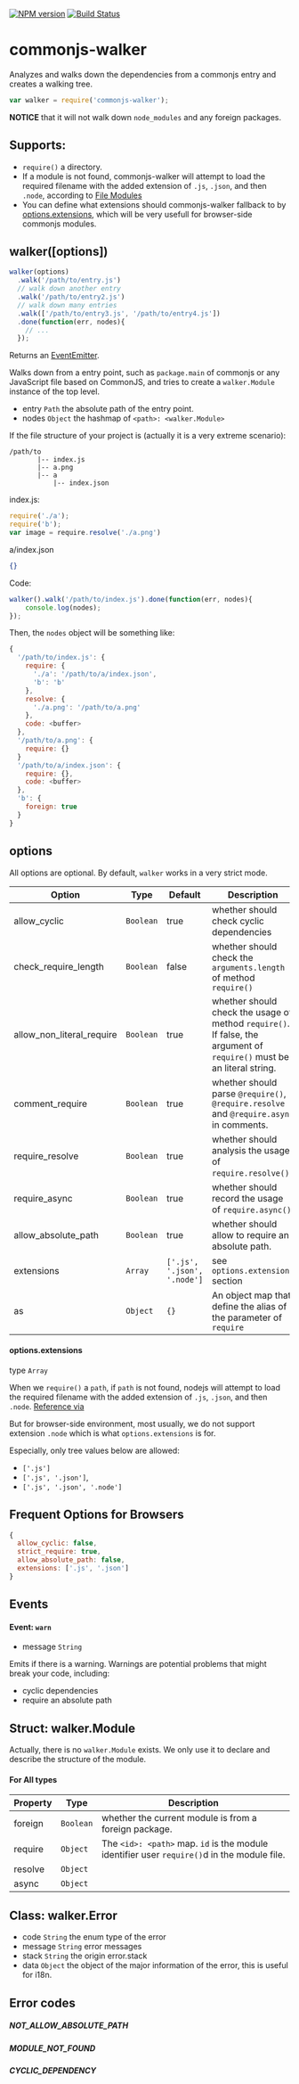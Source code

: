 [![NPM version](https://badge.fury.io/js/commonjs-walker.png)](http://badge.fury.io/js/commonjs-walker)
[![Build Status](https://travis-ci.org/kaelzhang/node-commonjs-walker.png?branch=master)](https://travis-ci.org/kaelzhang/node-commonjs-walker)

# commonjs-walker

Analyzes and walks down the dependencies from a commonjs entry and creates a walking tree.

```js
var walker = require('commonjs-walker');
```

**NOTICE** that it will not walk down `node_modules` and any foreign packages.

## Supports:

- `require()` a directory.
- If a module is not found, commonjs-walker will attempt to load the required filename with the added extension of `.js`, `.json`, and then `.node`, according to [File Modules](http://nodejs.org/api/modules.html#modules_file_modules)
- You can define what extensions should commonjs-walker fallback to by [options.extensions](#optionsextensions), which will be very usefull for browser-side commonjs modules.

## walker([options])

```js
walker(options)
  .walk('/path/to/entry.js')
  // walk down another entry
  .walk('/path/to/entry2.js')
  // walk down many entries
  .walk(['/path/to/entry3.js', '/path/to/entry4.js'])
  .done(function(err, nodes){
  	// ...
  });
```

Returns an [EventEmitter](https://nodejs.org/api/events.html#events_class_events_eventemitter).

Walks down from a entry point, such as `package.main` of commonjs or any JavaScript file based on CommonJS, and tries to create a `walker.Module` instance of the top level. 

- entry `Path` the absolute path of the entry point.
- nodes `Object` the hashmap of `<path>: <walker.Module>`


If the file structure of your project is (actually it is a very extreme scenario):

```
/path/to
       |-- index.js
       |-- a.png
       |-- a
           |-- index.json
```

index.js:

```js
require('./a');
require('b');
var image = require.resolve('./a.png')
```

a/index.json

```json
{}
```

Code:

```js
walker().walk('/path/to/index.js').done(function(err, nodes){
	console.log(nodes);
});
```

Then, the `nodes` object will be something like:

```js
{
  '/path/to/index.js': {
    require: {
      './a': '/path/to/a/index.json',
      'b': 'b'
    },
    resolve: {
      './a.png': '/path/to/a.png'
    },
    code: <buffer>
  },
  '/path/to/a.png': {
    require: {}
  }
  '/path/to/a/index.json': {
    require: {},
    code: <buffer>
  },
  'b': {
    foreign: true
  }
}
```

## options

All options are optional. By default, `walker` works in a very strict mode.

Option | Type | Default | Description
------ | ---- | ------- | ------------
allow_cyclic | `Boolean` | true | whether should check cyclic dependencies
check_require_length | `Boolean` | false | whether should check the `arguments.length` of method `require()`
allow_non_literal_require | `Boolean` | true | whether should check the usage of method `require()`. If false, the argument of `require()` must be an literal string.
comment_require | `Boolean` | true | whether should parse `@require()`, `@require.resolve` and `@require.async` in comments.
require_resolve | `Boolean` | true | whether should analysis the usage of `require.resolve()`.
require_async | `Boolean` | true | whether should record the usage of `require.async()`.
allow_absolute_path | `Boolean` | true | whether should allow to require an absolute path.
extensions | `Array` | `['.js', '.json', '.node']` | see `options.extensions` section
as | `Object` | `{}` | An object map that define the alias of the parameter of `require`

<!-- parseForeignModule | `Boolean` | true | will try to resolve foreign modules by `require.resolve()`. Set this option to false to handle foreign modules yourself. -->

#### options.extensions

type `Array`

When we `require()` a `path`, if `path` is not found, nodejs will attempt to load the required filename with the added extension of `.js`, `.json`, and then `.node`. [Reference via](http://nodejs.org/api/modules.html#modules_file_modules)

But for browser-side environment, most usually, we do not support extension `.node` which is what `options.extensions` is for.

Especially, only tree values below are allowed:

- `['.js']`
- `['.js', '.json']`,
- `['.js', '.json', '.node']`


## Frequent Options for Browsers

```js
{
  allow_cyclic: false,
  strict_require: true,
  allow_absolute_path: false,
  extensions: ['.js', '.json']
}
```

## Events

#### Event: `warn`

- message `String`

Emits if there is a warning. Warnings are potential problems that might break your code, including:

- cyclic dependencies
- require an absolute path

## Struct: walker.Module

Actually, there is no `walker.Module` exists. We only use it to declare and describe the structure of the module.

#### For All types

Property | Type | Description
-------- | ---- | -----------
foreign | `Boolean` | whether the current module is from a foreign package.
require | `Object` | The `<id>: <path>` map. `id` is the module identifier user `require()`d in the module file.
resolve | `Object` | 
async   | `Object` |


## Class: walker.Error

- code `String` the enum type of the error
- message `String` error messages
- stack `String` the origin error.stack
- data `Object` the object of the major information of the error, this is useful for i18n.

## Error codes

##### NOT_ALLOW_ABSOLUTE_PATH

##### MODULE_NOT_FOUND

##### CYCLIC_DEPENDENCY

